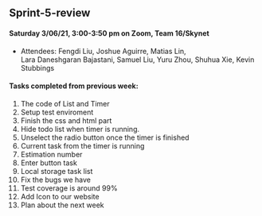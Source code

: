 ## Sprint-5-review

#### Saturday 3/06/21, 3:00-3:50 pm on Zoom, Team 16/Skynet     
  - Attendees: Fengdi Liu, Joshue Aguirre, Matias Lin,    
    Lara Daneshgaran Bajastani, Samuel Liu, Yuru Zhou, Shuhua Xie, Kevin Stubbings

#### Tasks completed from previous week: 
   1. The code of List and Timer
   2. Setup test enviroment 
   3. Finish the css and html part
   4. Hide todo list when timer is running.
   5. Unselect the radio button once the timer is finished
   6. Current task from the timer is running
   7. Estimation number
   8. Enter button task
   9. Local storage task list
   10. Fix the bugs we have
   11. Test coverage is around 99%
   12. Add Icon to our website
   13. Plan about the next week
 
